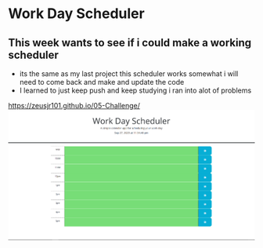 # Work Day Scheduler

## This week wants to see if i could make a working scheduler

- its the same as my last project this scheduler works somewhat i will need to come back and make and update the code
- I learned to just keep push and keep studying i ran into alot of problems

https://zeusjr101.github.io/05-Challenge/
![Alt text](<Work Day Scheduler.png>)
